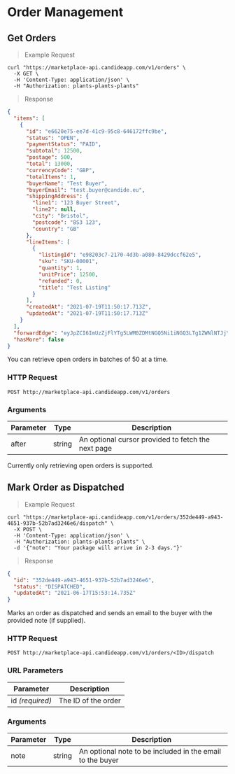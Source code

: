 # Order Management

## Get Orders

> Example Request

```shell
curl "https://marketplace-api.candideapp.com/v1/orders" \
  -X GET \
  -H 'Content-Type: application/json' \
  -H "Authorization: plants-plants-plants"
```

> Response

```json
{
  "items": [
    {
      "id": "e6620e75-ee7d-41c9-95c8-646172ffc9be",
      "status": "OPEN",
      "paymentStatus": "PAID",
      "subtotal": 12500,
      "postage": 500,
      "total": 13000,
      "currencyCode": "GBP",
      "totalItems": 1,
      "buyerName": "Test Buyer",
      "buyerEmail": "test.buyer@candide.eu",
      "shippingAddress": {
        "line1": "123 Buyer Street",
        "line2": null,
        "city": "Bristol",
        "postcode": "BS3 123",
        "country": "GB"
      },
      "lineItems": [
        {
          "listingId": "e98203c7-2170-4d3b-a080-8429dccf62e5",
          "sku": "SKU-00001",
          "quantity": 1,
          "unitPrice": 12500,
          "refunded": 0,
          "title": "Test Listing"
        }
      ],
      "createdAt": "2021-07-19T11:50:17.713Z",
      "updatedAt": "2021-07-19T11:50:17.713Z"
    }
  ],
  "forwardEdge": "eyJpZCI6ImUzZjFlYTg5LWM0ZDMtNGQ5Ni1iNGQ3LTg1ZWNlNTJjY2YxYyIsImNyZWF0ZWRBdCI6IjIwMjAtMTEtMDRUMTM6NTk6MzYuNzM1WiJ9",
  "hasMore": false
}
```

You can retrieve open orders in batches of 50 at a time.

### HTTP Request

`POST http://marketplace-api.candideapp.com/v1/orders`

### Arguments

| Parameter                | Type   | Description                                                                           |
| ------------------------ | ------ | ------------------------------------------------------------------------------------- |
| after                    | string | An optional cursor provided to fetch the next page                                    |

<aside class="notice">
Currently only retrieving open orders is supported.
</aside>

## Mark Order as Dispatched

> Example Request

```shell
curl "https://marketplace-api.candideapp.com/v1/orders/352de449-a943-4651-937b-52b7ad3246e6/dispatch" \
  -X POST \
  -H 'Content-Type: application/json' \
  -H "Authorization: plants-plants-plants" \
  -d '{"note": "Your package will arrive in 2-3 days."}'
```

> Response

```json
{
  "id": "352de449-a943-4651-937b-52b7ad3246e6",
  "status": "DISPATCHED",
  "updatedAt": "2021-06-17T15:53:14.735Z"
}
```

Marks an order as dispatched and sends an email to the buyer with the provided note (if supplied).

### HTTP Request

`POST http://marketplace-api.candideapp.com/v1/orders/<ID>/dispatch`

### URL Parameters

| Parameter        | Description                                 |
| ---------------- | ------------------------------------------- |
| id _(required)_  | The ID of the order |

### Arguments

| Parameter | Type   | Description                                                                           |
| --------- | ------ | ------------------------------------------------------------------------------------- |
| note      | string | An optional note to be included in the email to the buyer                             |
